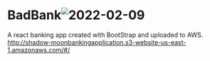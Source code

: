 # BadBank![2022-02-09](https://user-images.githubusercontent.com/88862050/153304240-9bed8d2d-5502-44ef-9b1b-e1a8aedb5463.png)
A react  banking app created with BootStrap and uploaded to AWS. 
http://shadow-moonbankingapplication.s3-website-us-east-1.amazonaws.com/#/
